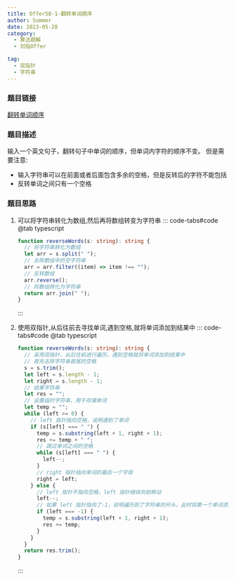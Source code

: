```yaml
---
title: Offer58-1-翻转单词顺序
author: Summer
date: 2023-05-28
category:
  - 算法题解
  - 剑指Offer

tag:
  - 双指针
  - 字符串
---
```


### 题目链接

[翻转单词顺序](https://leetcode-cn.com/problems/fan-zhuan-dan-ci-shun-xu-lcof/)

### 题目描述

输入一个英文句子，翻转句子中单词的顺序，但单词内字符的顺序不变。
但是需要注意:

- 输入字符串可以在前面或者后面包含多余的空格，但是反转后的字符不能包括
- 反转单词之间只有一个空格

### 题目思路

1. 可以将字符串转化为数组,然后再将数组转变为字符串
   ::: code-tabs#code
   @tab typescript

   ```typescript
   function reverseWords(s: string): string {
     // 将字符串转化为数组
     let arr = s.split(" ");
     // 去除数组中的空字符串
     arr = arr.filter((item) => item !== "");
     // 反转数组
     arr.reverse();
     // 将数组转化为字符串
     return arr.join(" ");
   }
   ```

   :::

2. 使用双指针,从后往前去寻找单词,遇到空格,就将单词添加到结果中
   ::: code-tabs#code
   @tab typescript

   ```typescript
   function reverseWords(s: string): string {
     // 采用双指针，从后往前进行遍历，遇到空格就将单词添加到结果中
     // 首先去除字符串首尾的空格
     s = s.trim();
     let left = s.length - 1;
     let right = s.length - 1;
     // 结果字符串
     let res = "";
     // 设置临时字符串，用于存储单词
     let temp = "";
     while (left >= 0) {
       // left 指针指向空格，说明遇到了单词
       if (s[left] === " ") {
         temp = s.substring(left + 1, right + 1);
         res += temp + " ";
         // 跳过单词之间的空格
         while (s[left] === " ") {
           left--;
         }
         // right 指针指向单词的最后一个字母
         right = left;
       } else {
         // left 指针不指向空格，left 指针继续向前移动
         left--;
         // 如果 left 指针指向了-1，说明遍历到了字符串的开头，此时将第一个单词添加到结果中
         if (left === -1) {
           temp = s.substring(left + 1, right + 1);
           res += temp;
         }
       }
     }
     return res.trim();
   }
   ```

   :::
